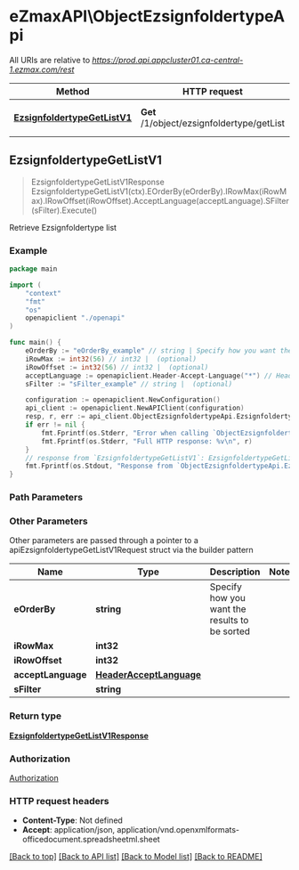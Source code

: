 # eZmaxAPI\ObjectEzsignfoldertypeApi

All URIs are relative to *https://prod.api.appcluster01.ca-central-1.ezmax.com/rest*

Method | HTTP request | Description
------------- | ------------- | -------------
[**EzsignfoldertypeGetListV1**](ObjectEzsignfoldertypeApi.md#EzsignfoldertypeGetListV1) | **Get** /1/object/ezsignfoldertype/getList | Retrieve Ezsignfoldertype list



## EzsignfoldertypeGetListV1

> EzsignfoldertypeGetListV1Response EzsignfoldertypeGetListV1(ctx).EOrderBy(eOrderBy).IRowMax(iRowMax).IRowOffset(iRowOffset).AcceptLanguage(acceptLanguage).SFilter(sFilter).Execute()

Retrieve Ezsignfoldertype list



### Example

```go
package main

import (
    "context"
    "fmt"
    "os"
    openapiclient "./openapi"
)

func main() {
    eOrderBy := "eOrderBy_example" // string | Specify how you want the results to be sorted (optional)
    iRowMax := int32(56) // int32 |  (optional)
    iRowOffset := int32(56) // int32 |  (optional)
    acceptLanguage := openapiclient.Header-Accept-Language("*") // HeaderAcceptLanguage |  (optional)
    sFilter := "sFilter_example" // string |  (optional)

    configuration := openapiclient.NewConfiguration()
    api_client := openapiclient.NewAPIClient(configuration)
    resp, r, err := api_client.ObjectEzsignfoldertypeApi.EzsignfoldertypeGetListV1(context.Background()).EOrderBy(eOrderBy).IRowMax(iRowMax).IRowOffset(iRowOffset).AcceptLanguage(acceptLanguage).SFilter(sFilter).Execute()
    if err != nil {
        fmt.Fprintf(os.Stderr, "Error when calling `ObjectEzsignfoldertypeApi.EzsignfoldertypeGetListV1``: %v\n", err)
        fmt.Fprintf(os.Stderr, "Full HTTP response: %v\n", r)
    }
    // response from `EzsignfoldertypeGetListV1`: EzsignfoldertypeGetListV1Response
    fmt.Fprintf(os.Stdout, "Response from `ObjectEzsignfoldertypeApi.EzsignfoldertypeGetListV1`: %v\n", resp)
}
```

### Path Parameters



### Other Parameters

Other parameters are passed through a pointer to a apiEzsignfoldertypeGetListV1Request struct via the builder pattern


Name | Type | Description  | Notes
------------- | ------------- | ------------- | -------------
 **eOrderBy** | **string** | Specify how you want the results to be sorted | 
 **iRowMax** | **int32** |  | 
 **iRowOffset** | **int32** |  | 
 **acceptLanguage** | [**HeaderAcceptLanguage**](HeaderAcceptLanguage.md) |  | 
 **sFilter** | **string** |  | 

### Return type

[**EzsignfoldertypeGetListV1Response**](EzsignfoldertypeGetListV1Response.md)

### Authorization

[Authorization](../README.md#Authorization)

### HTTP request headers

- **Content-Type**: Not defined
- **Accept**: application/json, application/vnd.openxmlformats-officedocument.spreadsheetml.sheet

[[Back to top]](#) [[Back to API list]](../README.md#documentation-for-api-endpoints)
[[Back to Model list]](../README.md#documentation-for-models)
[[Back to README]](../README.md)

